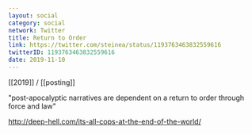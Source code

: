 ```yaml
---
layout: social
category: social
network: Twitter
title: Return to Order
link: https://twitter.com/steinea/status/1193763463832559616
twitterID: 1193763463832559616
date: 2019-11-10
---
```


[[2019]] / [[posting]]

"post-apocalyptic narratives are dependent on a return to order through force and law"

<http://deep-hell.com/its-all-cops-at-the-end-of-the-world/>
